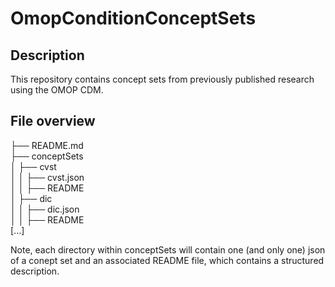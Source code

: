# OmopConditionConceptSets

## Description
This repository contains concept sets from previously published research using the OMOP CDM.  

## File overview

├── README.md  
├── conceptSets  
│   ├── cvst  
│   │   ├── cvst.json  
│   │   ├── README  
│   ├── dic  
│   │   ├── dic.json  
│   │   ├── README  
[...]

Note, each directory within conceptSets will contain one (and only one) json of a conept set and an associated README file, which contains a structured description.
